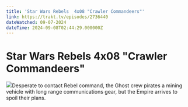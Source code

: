 ```yaml
---
title: 'Star Wars Rebels  4x08 "Crawler Commandeers"' 
link: https://trakt.tv/episodes/2736440
dateWatched: 09-07-2024
dateTime: 2024-09-08T02:44:29.000000Z
---
```

# Star Wars Rebels  4x08 "Crawler Commandeers"

![](https://walter-r2.trakt.tv/images/episodes/002/736/440/screenshots/thumb/fdfab0f6c6.jpg)Desperate to contact Rebel command, the Ghost crew pirates a mining vehicle with long range communications gear, but the Empire arrives to spoil their plans.